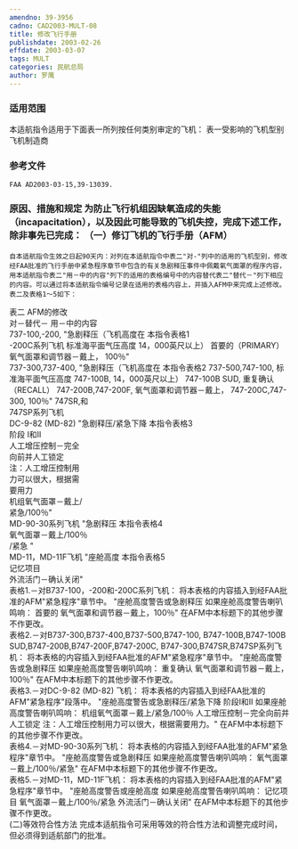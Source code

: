 ```yaml
---
amendno: 39-3956  
cadno: CAD2003-MULT-08  
title: 修改飞行手册  
publishdate: 2003-02-26  
effdate: 2003-03-07  
tags: MULT  
categories: 民航总局  
author: 罗鹰  
---
```

  
### 适用范围  
本适航指令适用于下面表一所列按任何类别审定的飞机：
表一受影响的飞机型别
飞机制造商  
  
<!--more-->  
### 参考文件  
    FAA AD2003-03-15,39-13039.  
  
### 原因、措施和规定     为防止飞行机组因缺氧造成的失能（incapacitation），以及因此可能导致的飞机失控，完成下述工作，除非事先已完成： （一）修订飞机的飞行手册（AFM）  
    自本适航指令生效之日起90天内：对列在本适航指令中表二"对-"列中的适用的飞机型别，修改经FAA批准的飞行手册中紧急程序章节中包含的有关急剧释压事件中佩戴氧气面罩的程序内容，用本适航指令表二"用－中的内容"列下的适用的表格编号中的内容替代表二"替代－"列下相应的内容。可以通过将本适航指令编号记录在适用的表格内容上，并插入AFM中来完成上述修改。表二及表格1～5如下：  
表二 AFM的修改  
对－替代－	                用－中的内容  
737-100,-200, "急剧释压（飞机高度在  本指令表格1  
-200C系列飞机 	标准海平面气压高度                     14，000英尺以上）                     首要的（PRIMARY）                     氧气面罩和调节器－戴上， 100％"  
737-300,737-400, "急剧释压（飞机高度在 本指令表格2 737-500,747-100, 标准海平面气压高度 747-100B, 14，000英尺以上） 747-100B SUD, 重复确认（RECALL） 747-200B,747-200F, 氧气面罩和调节器－戴上，  747-200C,747-300, 100％" 747SR,和  
747SP系列飞机  
DC-9-82 (MD-82)  "急剧释压/紧急下降   本指令表格3  
                    阶段 I和II  
                    人工增压控制－完全  
                    向前并人工锁定  
                    注：人工增压控制用  
                    力可以很大，根据需  
                    要用力  
                    机组氧气面罩－戴上/  
                    紧急/100％"  
MD-90-30系列飞机  "急剧释压   本指令表格4   
氧气面罩－戴上/100％  
                   /紧急 "  
MD-11，MD-11F飞机  "座舱高度                 本指令表格5  
记忆项目  
外流活门－确认关闭"  
表格1.－对B737-100，-200和-200C系列飞机： 将本表格的内容插入到经FAA批准的AFM"紧急程序"章节中。 "座舱高度警告或急剧释压 如果座舱高度警告喇叭鸣响： 首要的 氧气面罩和调节器－戴上，100％" 在AFM中本标题下的其他步骤不作更改。  
表格2.－对B737-300,B737-400,B737-500,B747-100, B747-100B,B747-100B SUD,B747-200B,B747-200F,B747-200C, B747-300,B747SR,B747SP系列飞机： 将本表格的内容插入到经FAA批准的AFM"紧急程序"章节中。 "座舱高度警告或急剧释压 如果座舱高度警告喇叭鸣响： 重复确认 氧气面罩和调节器－戴上，100％" 在AFM中本标题下的其他步骤不作更改。  
表格3.－对DC-9-82 (MD-82) 飞机： 将本表格的内容插入到经FAA批准的AFM"紧急程序"段落中。 "座舱高度警告或急剧释压/紧急下降 阶段I和II 如果座舱高度警告喇叭鸣响： 机组氧气面罩－戴上/紧急/100％ 人工增压控制－完全向前并人工锁定 注：人工增压控制用力可以很大，根据需要用力。" 在AFM中本标题下的其他步骤不作更改。  
表格4.－对MD-90-30系列飞机： 将本表格的内容插入到经FAA批准的AFM"紧急程序"章节中。 "座舱高度警告或急剧释压 如果座舱高度警告喇叭鸣响： 氧气面罩－戴上/100％/紧急" 在AFM中本标题下的其他步骤不作更改。  
表格5.－对MD-11，MD-11F飞机： 将本表格的内容插入到经FAA批准的AFM"紧急程序"章节中。 "座舱高度警告或座舱高度 如果座舱高度警告喇叭鸣响： 记忆项目 氧气面罩－戴上/100％/紧急 外流活门－确认关闭" 在AFM中本标题下的其他步骤不作更改。  
(二)等效符合性方法     完成本适航指令可采用等效的符合性方法和调整完成时间，但必须得到适航部门的批准。  
